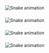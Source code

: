 <img src="https://raw.githubusercontent.com/tsknsefa/tsknsefa/snake.svg" alt="Snake animation" />

###

<img src="https://raw.githubusercontent.com/tsknsefa/tsknsefa/snake.svg" alt="Snake animation" />

###

<img src="https://raw.githubusercontent.com/tsknsefa/tsknsefa/snake.svg" alt="Snake animation" />

###

<img src="https://raw.githubusercontent.com/tsknsefa/tsknsefa/snake.svg" alt="Snake animation" />

###
